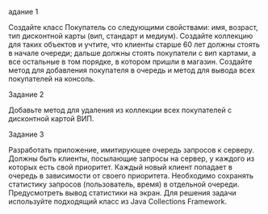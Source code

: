 адание 1

Создайте класс Покупатель со следующими свойствами: имя, возраст,
тип дисконтной карты (вип, стандарт и медиум). Создайте коллекцию
для таких объектов и учтите, что клиенты старше 60 лет должны стоять
в начале очереди; дальше должны стоять покупатели с вип картами,
а все остальные в том порядке, в котором пришли в магазин.
Создайте метод для добавления покупателя в очередь и метод
для вывода всех покупателей на консоль.

Задание 2

Добавьте метод для удаления из коллекции всех покупателей
с дисконтной картой ВИП.

Задание 3

Разработать приложение, имитирующее очередь запросов к серверу.
Должны быть клиенты, посылающие запросы на сервер, у каждого из которых
есть свой приоритет. Каждый новый клиент попадает в очередь в зависимости
от своего приоритета. Необходимо сохранять статистику запросов
(пользователь, время) в отдельной очереди. Предусмотреть вывод
статистики на экран. Для решения задачи используйте подходящий класс
из Java Collections Framework.